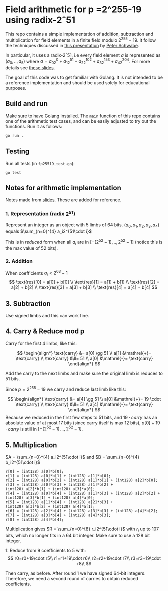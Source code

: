 # Field arithmetic for p =2^255-19 using radix-2ˆ51

This repo contains a simple implementation of addition, subtraction and multiplication for field elements in a finite field modulo $2^{255}-19$. It follow the techniques discussed in [this presentation](https://cryptojedi.org/peter/data/pairing-20131122.pdf) by [Peter Schwabe](https://cryptojedi.org/peter/index.shtml).

In particular, it uses a radix-$2ˆ{51}$, i.e every field element $a$ is represented as $(a_0,..,a_5)$ where $a = a_02^0+a_12^{51}+a_22^{102}+a_32^{153}+a_42^{204}$. For more details see [these slides](https://cryptojedi.org/peter/data/pairing-20131122.pdf).

The goal of this code was to get familiar with Golang. It is not intended to be a reference implementation and should be used solely for educational purposes.

## Build and run

Make sure to have [Golang](https://go.dev/doc/install) installed. 
The `main` function of this repo contains one of the arithmetic test cases, and can be easily adjusted to try out the functions. Run it as follows:

```
go run .
```

## Testing 
Run all tests (in `fp25519_test.go`):
```
go test
```

## Notes for arithmetic implementation

Notes made from [slides](https://cryptojedi.org/peter/data/pairing-20131122.pdf). These are added for reference. 

### 1. Representation (radix $2^{51}$)

Represent an integer as an object with 5 limbs of 64 bits. 
$(a_0,a_1,a_2,a_3,a_4)$ equals $\sum_{n=0}^{4} a_i2^{51\cdot i}$

This is in *reduced* form when all $a_i$ are in $[-(2^{52}-1),..,2^{52}-1]$ (notice this is the max value of 52 bits). 

### 2. Addition

When coefficients $a_i < 2^{63}-1$
$$
\text{res}[0] = a[0] + b[0] \\
\text{res}[1] = a[1] + b[1] \\
\text{res}[2] = a[2] + b[2] \\
\text{res}[3] = a[3] + b[3] \\
\text{res}[4] = a[4] + b[4]
$$
## 3. Subtraction

Use signed limbs and this can work fine. 

## 4. Carry & Reduce mod p

Carry for the first $4$ limbs, like this:


$$
\begin{align*}
\text{carry} &= a[0] \gg 51 \\
a[1] &\mathrel{+}= \text{carry} \\
\text{carry} &\ll= 51 \\
a[0] &\mathrel{-}= \text{carry}
\end{align*}
$$

Add the carry to the next limbs and make sure the original limb is reduces to 51 bits. 

Since $p = 2^{255}-19$ we carry and reduce last limb like this:

$$
\begin{align*}
\text{carry} &= a[4] \gg 51 \\
a[0] &\mathrel{+}= 19 \cdot \text{carry} \\
\text{carry} &\ll= 51 \\
a[4] &\mathrel{-}= \text{carry}
\end{align*}
$$
Because we reduced in the first few steps to 51 bits, and $19\cdot carry$ has an absolute value of at most 17 bits (since carry itself is max 12 bits), $a[0]+19\cdot carry$ is still in $[-(2^{52}-1),..,2^{52}-1]$.  

## 5. Multiplication

$A = \sum_{n=0}^{4} a_i2^{51\cdot i}$ and $B = \sum_{n=0}^{4} b_i2^{51\cdot i}$

```
r[0] = (int128) a[0]*b[0];
r[1] = (int128) a[0]*b[1] + (int128) a[1]*b[0];
r[2] = (int128) a[0]*b[2] + (int128) a[1]*b[1] + (int128) a[2]*b[0];
r[3] = (int128) a[0]*b[3] + (int128) a[1]*b[2] + 
(int128) a[2]*b[1] + (int128) a[3]*a[0];
r[4] = (int128) a[0]*b[4] + (int128) a[1]*b[3] + (int128) a[2]*b[2] + 
(int128) a[3]*b[1] + (int128) a[4]*a[0];
r[5] = (int128) a[1]*b[4] + (int128) a[2]*b[3] + 
(int128) a[3]*b[2] + (int128) a[4]*a[1];
r[6] = (int128) a[2]*b[4] + (int128) a[3]*b[3] + (int128) a[4]*b[2];
r[7] = (int128) a[3]*b[4] + (int128) a[4]*b[3];
r[8] = (int128) a[4]*b[4];
```

Multiplication gives $R = \sum_{n=0}^{8} r_i2^{51\cdot i}$ with $r_i$ up to 107 bits, which no longer fits in a 64 bit integer. Make sure to use a 128 bit integer. 

1: Reduce from 9 coefficients to 5 with:
$$
r0=r0+19\cdot r5\\
r1=r1+19\cdot r6\\
r2=r2+19\cdot r7\\
r3=r3+19\cdot r8\\
$$

Then carry, as before. After round 1 we have signed 64-bit integers. Therefore, we need a second round of carries to obtain reduced coefficients. 
